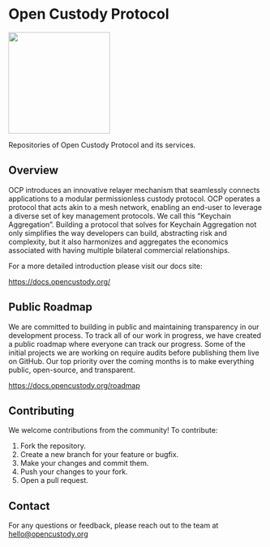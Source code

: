 # Open Custody Protocol

<img src="https://i.ibb.co/GkXqMXC/OCP-Logo-White.png)" width="200" height="auto"> 

Repositories of Open Custody Protocol and its services. 

## Overview

OCP introduces an innovative relayer mechanism that seamlessly connects applications to a modular permissionless custody protocol. OCP operates a protocol that acts akin to a mesh network, enabling an end-user to leverage a diverse set of key management protocols. We call this “Keychain Aggregation”. Building a protocol that solves for Keychain Aggregation not only simplifies the way developers can build, abstracting risk and complexity, but it also harmonizes and aggregates the economics associated with having multiple bilateral commercial relationships.

For a more detailed introduction please visit our docs site:

https://docs.opencustody.org/

## Public Roadmap
We are committed to building in public and maintaining transparency in our development process. To track all of our work in progress, we have created a public roadmap where everyone can track our progress. Some of the initial projects we are working on require audits before publishing them live on GitHub. Our top priority over the coming months is to make everything public, open-source, and transparent.

https://docs.opencustody.org/roadmap

## Contributing
We welcome contributions from the community! To contribute:

1. Fork the repository.
2. Create a new branch for your feature or bugfix.
3. Make your changes and commit them.
4. Push your changes to your fork.
5. Open a pull request.


## Contact
For any questions or feedback, please reach out to the team at hello@opencustody.org
